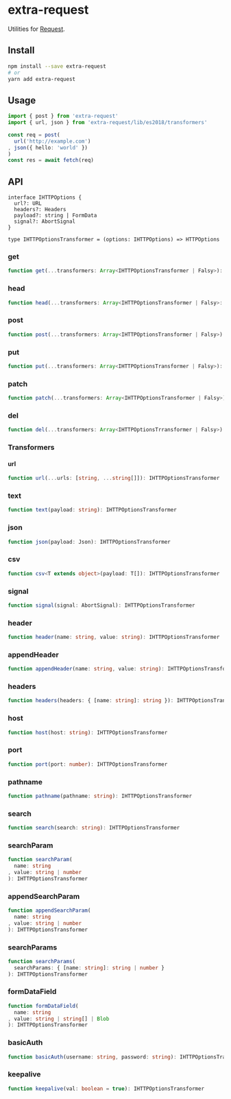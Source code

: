# extra-request

Utilities for [Request](https://developer.mozilla.org/en-US/docs/Web/API/Request).

## Install

```sh
npm install --save extra-request
# or
yarn add extra-request
```

## Usage

```ts
import { post } from 'extra-request'
import { url, json } from 'extra-request/lib/es2018/transformers'

const req = post(
  url('http://example.com')
, json({ hello: 'world' })
)
const res = await fetch(req)
```

## API

```
interface IHTTPOptions {
  url?: URL
  headers?: Headers
  payload?: string | FormData
  signal?: AbortSignal
}

type IHTTPOptionsTransformer = (options: IHTTPOptions) => HTTPOptions
```

### get

```ts
function get(...transformers: Array<IHTTPOptionsTransformer | Falsy>): Request
```

### head

```ts
function head(...transformers: Array<IHTTPOptionsTransformer | Falsy>: Request
```

### post

```ts
function post(...transformers: Array<IHTTPOptionsTransformer | Falsy>): Request
```

### put

```ts
function put(...transformers: Array<IHTTPOptionsTransformer | Falsy>): Request
```

### patch

```ts
function patch(...transformers: Array<IHTTPOptionsTransformer | Falsy>): Request
```

### del

```ts
function del(...transformers: Array<IHTTPOptionsTrransformer | Falsy>): Request
```

### Transformers

#### url

```ts
function url(...urls: [string, ...string[]]): IHTTPOptionsTransformer
```

### text

```ts
function text(payload: string): IHTTPOptionsTransformer
```

### json

```ts
function json(payload: Json): IHTTPOptionsTransformer
```

### csv

```ts
function csv<T extends object>(payload: T[]): IHTTPOptionsTransformer
```

### signal

```ts
function signal(signal: AbortSignal): IHTTPOptionsTransformer
```

### header

```ts
function header(name: string, value: string): IHTTPOptionsTransformer
```

### appendHeader

```ts
function appendHeader(name: string, value: string): IHTTPOptionsTransformer
```

### headers

```ts
function headers(headers: { [name: string]: string }): IHTTPOptionsTransformer
```

### host

```ts
function host(host: string): IHTTPOptionsTransformer
```

### port

```ts
function port(port: number): IHTTPOptionsTransformer
```

### pathname

```ts
function pathname(pathname: string): IHTTPOptionsTransformer
```

### search

```ts
function search(search: string): IHTTPOptionsTransformer
```

### searchParam

```ts
function searchParam(
  name: string
, value: string | number
): IHTTPOptionsTransformer
```

### appendSearchParam

```ts
function appendSearchParam(
  name: string
, value: string | number
): IHTTPOptionsTransformer
```

### searchParams

```ts
function searchParams(
  searchParams: { [name: string]: string | number }
): IHTTPOptionsTransformer
```

### formDataField

```ts
function formDataField(
  name: string
, value: string | string[] | Blob
): IHTTPOptionsTransformer
```

### basicAuth

```ts
function basicAuth(username: string, password: string): IHTTPOptionsTransformer
```

### keepalive

```ts
function keepalive(val: boolean = true): IHTTPOptionsTransformer
```
